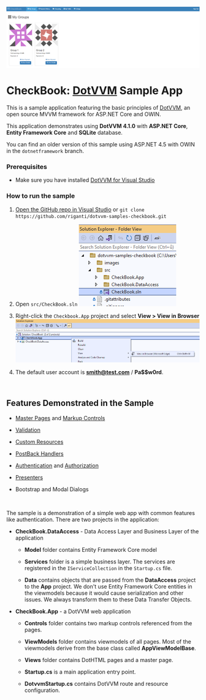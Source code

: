 ![Screenshot](https://github.com/riganti/dotvvm-samples-checkbook/blob/master/images/CheckBookSample001.png?raw=true)


# CheckBook: [DotVVM](https://github.com/riganti/dotvvm) Sample App

This is a sample application featuring the basic principles of [DotVVM](https://github.com/riganti/dotvvm), an open source MVVM framework for ASP.NET Core and OWIN.

This application demonstrates using **DotVVM 4.1.0** with **ASP.NET Core**, **Entity Framework Core** and **SQLite** database.

You can find an older version of this sample using ASP.NET 4.5 with OWIN in the `dotnetframework` branch.


### Prerequisites
* Make sure you have installed [DotVVM for Visual Studio](https://www.dotvvm.com/install)


### How to run the sample

1. [Open the GitHub repo in Visual Studio](git-client://clone/?repo=https%3A%2F%2Fgithub.com%2Friganti%2Fdotvvm-samples-checkbook)
or 
`git clone https://github.com/riganti/dotvvm-samples-checkbook.git`

2. Open `src/CheckBook.sln` 
![Open the solution file](https://github.com/riganti/dotvvm-samples-checkbook/blob/master/images/CheckBookSample002.png?raw=true)

3. Right-click the `Checkbook.App` project and select **View > View in Browser**
![View CheckBook in Browser](https://github.com/riganti/dotvvm-samples-checkbook/blob/master/images/CheckBookSample003.png?raw=true)

4. The default user account is **smith@test.com** / **Pa$$w0rd**.

<br />

## Features Demonstrated in the Sample

* [Master Pages](https://www.dotvvm.com/docs/tutorials/basics-master-pages/latest) and [Markup Controls](https://www.dotvvm.com/docs/tutorials/control-development-markup-only-controls/latest)

* [Validation](https://www.dotvvm.com/docs/tutorials/basics-validation/latest)

* [Custom Resources](https://www.dotvvm.com/docs/tutorials/basics-javascript-and-css/latest)

* [PostBack Handlers](https://www.dotvvm.com/docs/tutorials/basics-postback-handlers/latest)

* [Authentication](https://www.dotvvm.com/docs/tutorials/advanced-owin-security/latest) and [Authorization](https://www.dotvvm.com/docs/tutorials/advanced-authentication-authorization/latest)

* [Presenters](https://www.dotvvm.com/docs/tutorials/advanced-custom-presenters/latest)

* Bootstrap and Modal Dialogs

<br />

The sample is a demonstration of a simple web app with common features like authentication. There are two projects in the application:

* **CheckBook.DataAccess** - Data Access Layer and Business Layer of the application

    * **Model** folder contains Entity Framework Core model
    
	* **Services** folder is a simple business layer. The services are registered in the `IServiceCollection` in the `Startup.cs` file.

    * **Data** contains objects that are passed from the **DataAccess** project to the **App** project. We don't use Entity Framework Core entities in the viewmodels because it would
cause serialization and other issues. We always transform them to these Data Transfer Objects.

* **CheckBook.App** - a DotVVM web application

    * **Controls** folder contains two markup controls referenced from the pages.
    
    * **ViewModels** folder contains viewmodels of all pages. Most of the viewmodels derive from the base class called **AppViewModelBase**.
    
    * **Views** folder contains DotHTML pages and a master page.
    
    * **Startup.cs** is a main application entry point.
    
    * **DotvvmStartup.cs** contains DotVVM route and resource configuration.
